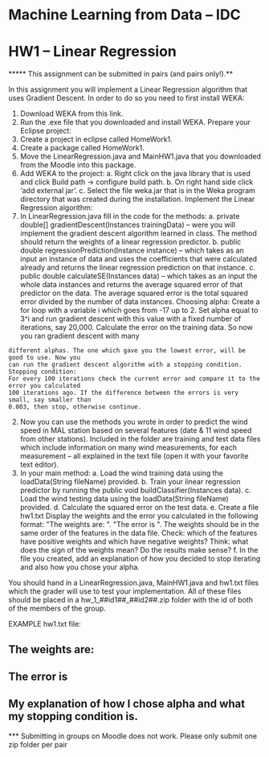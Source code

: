 # Machine Learning from Data – IDC

# HW1 – Linear Regression

***** This assignment can be submitted in pairs (and pairs only!).**

In this assignment you will implement a Linear Regression algorithm that uses Gradient Descent.
In order to do so you need to first install WEKA:

1. Download WEKA from this link.
2. Run the .exe file that you downloaded and install WEKA.
Prepare your Eclipse project:
1. Create a project in eclipse called HomeWork1.
2. Create a package called HomeWork1.
3. Move the LinearRegression.java and MainHW1.java that you downloaded from the
Moodle into this package.
4. Add WEKA to the project:
a. Right click on the java library that is used and click Build path -> configure build path.
b. On right hand side click ‘add external jar’.
c. Select the file weka.jar that is in the Weka program directory that was created during
the installation.
Implement the Linear Regression algorithm:
1. In LinearRegression.java fill in the code for the methods:
a. private double[] gradientDescent(Instances trainingData) – were you will implement
the gradient descent algorithm learned in class. The method should return the weights
of a linear regression predictor.
b. public double regressionPrediction(Instance instance) – which takes as an input an
instance of data and uses the coefficients that were calculated already and returns the
linear regression prediction on that instance.
c. public double calculateSE(Instances data) – which takes as an input the whole data
instances and returns the average squared error of that predictor on the data. The
average squared error is the total squared error divided by the number of data
instances.
Choosing alpha:
Create a for loop with a variable i which goes from -17 up to 2. Set alpha equal to 3^i and
run gradient descent with this value with a fixed number of iterations, say 20,000.
Calculate the error on the training data. So now you ran gradient descent with many


```
different alphas. The one which gave you the lowest error, will be good to use. Now you
can run the gradient descent algorithm with a stopping condition.
Stopping condition:
For every 100 iterations check the current error and compare it to the error you calculated
100 iterations ago. If the difference between the errors is very small, say smaller than
0.003, then stop, otherwise continue.
```
2. Now you can use the methods you wrote in order to predict the wind speed in MAL station
    based on several features (date & 11 wind speed from other stations). Included in the folder
    are training and test data files which include information on many wind measurements, for
    each measurement – all explained in the text file (open it with your favorite text editor).
3. In your main method:
    a. Load the wind training data using the loadData(String fileName) provided.
    b. Train your linear regression predictor by running the public void
       buildClassifier(Instances data).
    c. Load the wind testing data using the loadData(String fileName) provided.
    d. Calculate the squared error on the test data.
    e. Create a file hw1.txt
       Display the weights and the error you calculated in the following format:
       "The weights are: <weights>".
       "The error is <error>".
       The weights should be in the same order of the features in the data file.
       Check: which of the features have positive weights and which have negative weights?
       Think: what does the sign of the weights mean? Do the results make sense?
    f. In the file you created, add an explanation of how you decided to stop iterating and
       also how you chose your alpha.

You should hand in a LinearRegression.java, MainHW1.java and hw1.txt files which the grader
will use to test your implementation. All of these files should be placed in a
hw_1_##id1##_##id2##.zip folder with the id of both of the members of the group.

EXAMPLE hw1.txt file:

## The weights are: <weights>

## The error is <error>

## My explanation of how I chose alpha and what my stopping condition is.

*** Submitting in groups on Moodle does not work. Please only submit one zip folder per pair


